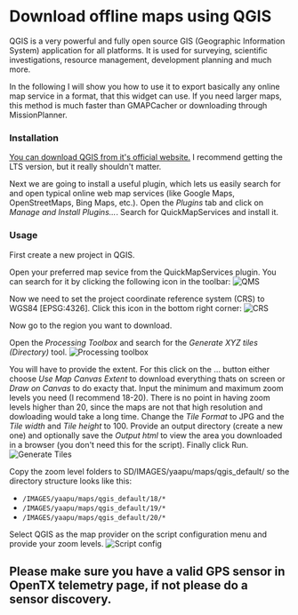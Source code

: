 # Download offline maps using QGIS

QGIS is a very powerful and fully open source GIS (Geographic Information System) application for all platforms. It is used for surveying, scientific investigations, resource management, development planning and much more.

In the following I will show you how to use it to export basically any online map service in a format, that this widget can use. If you need larger maps, this method is much faster than GMAPCacher or downloading through MissionPlanner.

### Installation

[You can download QGIS from it's official website.](https://www.qgis.org/en/site/forusers/download.html#)
I recommend getting the LTS version, but it really shouldn't matter.

Next we are going to install a useful plugin, which lets us easily search for and open typical online web map services (like Google Maps, OpenStreetMaps, Bing Maps, etc.). Open the *Plugins* tab and click on *Manage and Install Plugins...*.
Search for QuickMapServices and install it.

### Usage

First create a new project in QGIS.

Open your preferred map sevice from the QuickMapServices plugin. You can search for it by clicking the following icon in the toolbar:
![QMS](https://user-images.githubusercontent.com/13320790/213546226-24df6ed7-f8fd-4bd1-939e-3c36c0ade8f9.png)

Now we need to set the project coordinate reference system (CRS) to WGS84 [EPSG:4326]. Click this icon in the bottom right corner:
![CRS](https://user-images.githubusercontent.com/13320790/213545692-b2271614-a213-4c5a-820b-467d5aa8c17c.png)

Now go to the region you want to download.

Open the *Processing Toolbox* and search for the *Generate XYZ tiles (Directory)* tool.
![Processing toolbox](https://user-images.githubusercontent.com/13320790/213546267-daad1950-ba8b-4120-82f2-a034ab35817a.png)

You will have to provide the extent. For this click on the ... button either choose *Use Map Canvas Extent* to download everything thats on screen or *Draw on Canvas* to do exacty that. Input the minimum and maximum zoom levels you need (I recommend 18-20). There is no point in having zoom levels higher than 20, since the maps are not that high resolution and dowloading would take a long time. Change the *Tile Format* to JPG and the *Tile width* and *Tile height* to 100. Provide an output directory (create a new one) and optionally save the *Output html* to view the area you downloaded in a browser (you don't need this for the script). Finally click Run.
![Generate Tiles](https://user-images.githubusercontent.com/13320790/213547363-5161570b-832e-4341-bf04-13e962749e01.png)

Copy the zoom level folders to SD/IMAGES/yaapu/maps/qgis_default/ so the directory structure looks like this:
- `/IMAGES/yaapu/maps/qgis_default/18/*`
- `/IMAGES/yaapu/maps/qgis_default/19/*`
- `/IMAGES/yaapu/maps/qgis_default/20/*`

Select QGIS as the map provider on the script configuration menu and provide your zoom levels.
![Script config](https://discuss.ardupilot.org/uploads/default/original/3X/6/6/667a761d104be5102d5a79e767ef4f50059d73c3.png)

## Please make sure you have a valid GPS sensor in OpenTX telemetry page, if not please do a sensor discovery.
